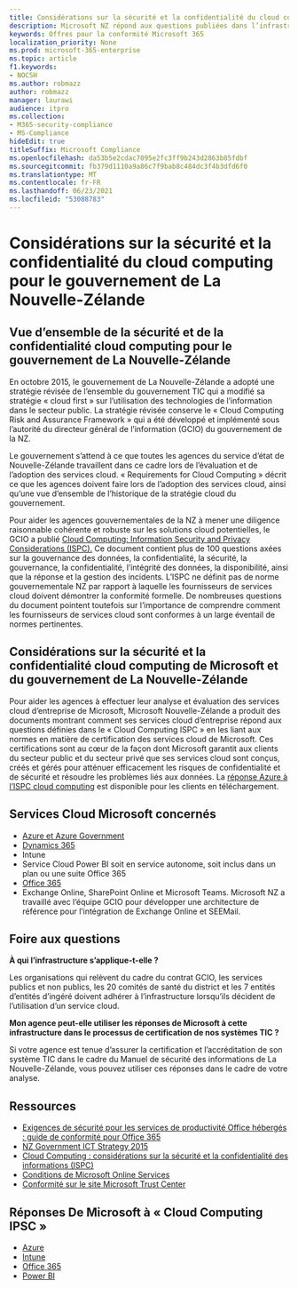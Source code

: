 ```yaml
---
title: Considérations sur la sécurité et la confidentialité du cloud computing pour le gouvernement de La Nouvelle-Zélande
description: Microsoft NZ répond aux questions publiées dans l’infrastructure de cloud computing en Nouvelle-Zélande.
keywords: Offres pour la conformité Microsoft 365
localization_priority: None
ms.prod: microsoft-365-enterprise
ms.topic: article
f1.keywords:
- NOCSH
ms.author: robmazz
author: robmazz
manager: laurawi
audience: itpro
ms.collection:
- M365-security-compliance
- MS-Compliance
hideEdit: true
titleSuffix: Microsoft Compliance
ms.openlocfilehash: da53b5e2cdac7095e2fc3ff9b243d2863b85fdbf
ms.sourcegitcommit: fb379d1110a9a86c7f9bab8c484dc3f4b3dfd6f0
ms.translationtype: MT
ms.contentlocale: fr-FR
ms.lasthandoff: 06/23/2021
ms.locfileid: "53088783"
---
```

# <a name="new-zealand-government-cloud-computing-security-and-privacy-considerations"></a>Considérations sur la sécurité et la confidentialité du cloud computing pour le gouvernement de La Nouvelle-Zélande

## <a name="new-zealand-government-cloud-computing-security-and-privacy-overview"></a>Vue d’ensemble de la sécurité et de la confidentialité cloud computing pour le gouvernement de La Nouvelle-Zélande

En octobre 2015, le gouvernement de La Nouvelle-Zélande a adopté une stratégie révisée de l’ensemble du gouvernement TIC qui a modifié sa stratégie « cloud first » sur l’utilisation des technologies de l’information dans le secteur public. La stratégie révisée conserve le « Cloud Computing Risk and Assurance Framework » qui a été développé et implémenté sous l’autorité du directeur général de l’information (GCIO) du gouvernement de la NZ.

Le gouvernement s’attend à ce que toutes les agences du service d’état de Nouvelle-Zélande travaillent dans ce cadre lors de l’évaluation et de l’adoption des services cloud. « Requirements for Cloud Computing » décrit ce que les agences doivent faire lors de l’adoption des services cloud, ainsi qu’une vue d’ensemble de l’historique de la stratégie cloud du gouvernement.

Pour aider les agences gouvernementales de la NZ à mener une diligence raisonnable cohérente et robuste sur les solutions cloud potentielles, le GCIO a publié [Cloud Computing: Information Security and Privacy Considerations (ISPC).](https://www.digital.govt.nz/dmsdocument/1~cloud-computing-information-security-and-privacy-considerations/html) Ce document contient plus de 100 questions axées sur la gouvernance des données, la confidentialité, la sécurité, la gouvernance, la confidentialité, l’intégrité des données, la disponibilité, ainsi que la réponse et la gestion des incidents. L’ISPC ne définit pas de norme gouvernementale NZ par rapport à laquelle les fournisseurs de services cloud doivent démontrer la conformité formelle. De nombreuses questions du document pointent toutefois sur l’importance de comprendre comment les fournisseurs de services cloud sont conformes à un large éventail de normes pertinentes.

## <a name="microsoft-and-new-zealand-government-cloud-computing-security-and-privacy-considerations"></a>Considérations sur la sécurité et la confidentialité cloud computing de Microsoft et du gouvernement de La Nouvelle-Zélande

Pour aider les agences à effectuer leur analyse et évaluation des services cloud d’entreprise de Microsoft, Microsoft Nouvelle-Zélande a produit des documents montrant comment ses services cloud d’entreprise répond aux questions définies dans le « Cloud Computing ISPC » en les liant aux normes en matière de certification des services cloud de Microsoft. Ces certifications sont au cœur de la façon dont Microsoft garantit aux clients du secteur public et du secteur privé que ses services cloud sont conçus, créés et gérés pour atténuer efficacement les risques de confidentialité et de sécurité et résoudre les problèmes liés aux données. La [réponse Azure à l’ISPC cloud computing](https://azure.microsoft.com/resources/microsoft-azure-response-to-nz-gcio-cloud-computing-information-security-privacy-considerations/) est disponible pour les clients en téléchargement.

## <a name="microsoft-in-scope-cloud-services"></a>Services Cloud Microsoft concernés

- [Azure et Azure Government](https://aka.ms/AzureCompliance)
- [Dynamics 365](https://aka.ms/d365-compliance-list)
- Intune
- Service Cloud Power BI soit en service autonome, soit inclus dans un plan ou une suite Office 365
- [Office 365](https://go.microsoft.com/fwlink/p/?LinkID=2077751)
- Exchange Online, SharePoint Online et Microsoft Teams. Microsoft NZ a travaillé avec l’équipe GCIO pour développer une architecture de référence pour l’intégration de Exchange Online et SEEMail.

## <a name="frequently-asked-questions"></a>Foire aux questions

**À qui l’infrastructure s’applique-t-elle ?**

Les organisations qui relèvent du cadre du contrat GCIO, les services publics et non publics, les 20 comités de santé du district et les 7 entités d’entités d’ingéré doivent adhérer à l’infrastructure lorsqu’ils décident de l’utilisation d’un service cloud.

**Mon agence peut-elle utiliser les réponses de Microsoft à cette infrastructure dans le processus de certification de nos systèmes TIC ?**

Si votre agence est tenue d’assurer la [](https://go.microsoft.com/fwlink/p/?linkid=2099496)certification et l’accréditation de son système TIC dans le cadre du Manuel de sécurité des informations de La Nouvelle-Zélande, vous pouvez utiliser ces réponses dans le cadre de votre analyse.

## <a name="resources"></a>Ressources

- [Exigences de sécurité pour les services de productivité Office hébergés : guide de conformité pour Office 365](https://aka.ms/o365-gcio-conformance-guidance)
- [NZ Government ICT Strategy 2015](https://www.ict.govt.nz/strategy-and-action-plan/strategy/)
- [Cloud Computing : considérations sur la sécurité et la confidentialité des informations (ISPC)](https://www.digital.govt.nz/standards-and-guidance/technology-and-architecture/cloud-services/)
- [Conditions de Microsoft Online Services](https://aka.ms/Online-Services-Terms)
- [Conformité sur le site Microsoft Trust Center](https://www.microsoft.com/trust-center/compliance/compliance-overview)

## <a name="microsoft-responses-to-cloud-computing-ipsc"></a>Réponses De Microsoft à « Cloud Computing IPSC »

- [Azure](https://aka.ms/Azure-NZ-response)
- [Intune](https://aka.ms/Intune-NZ-response)
- [Office 365](https://aka.ms/O365-NZ-Response)
- [Power BI](https://download.microsoft.com/download/5/1/7/51726B9B-2E76-49C4-9D4F-A36BF025CB93/Response-to-GCIO-105-questions-Power-BI.pdf)
